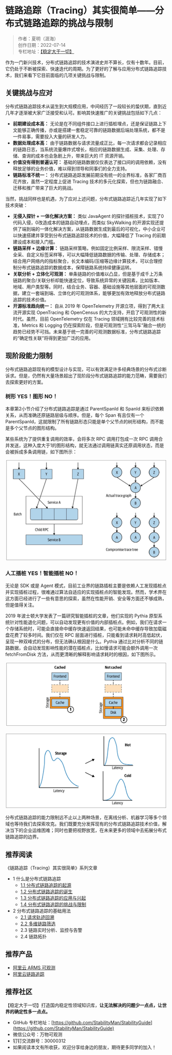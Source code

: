 # 链路追踪（Tracing）其实很简单——分布式链路追踪的挑战与限制

> 作者：夏明（涯海）    
> 创作日期：2022-07-14  
> 专栏地址：[【稳定大于一切】](https://github.com/StabilityMan/StabilityGuide)  

作为一门新兴技术，分布式链路追踪的技术演进史并不算长，仅有十数年。目前，它仍处于不断被探索、快速迭代的周期。为了更好的了解与应用分布式链路追踪技术，我们来看下它目前面临的几项关键挑战与限制。

## 关键挑战与应对
分布式链路追踪技术从诞生到大规模应用，中间经历了一段较长的蛰伏期，直到近几年才逐渐被大家广泛接受和认可。影响其快速推广的关键挑战包括如下几点：

* **前期建设成本高：** 无论是在不同组件接口上进行插桩埋点，还是保证链路上下文能够正确传播，亦或是搭建一套稳定可靠的链路数据后端处理系统，都不是一件易事，需要投入大量的研发人力。
* **数据处理成本高：** 由于链路数据与请求流量成正比，每一次请求都会记录相应的链路日志，当系统流量爆炸式增长，相应的链路数据生成、采集、处理、存储、查询的成本也会急剧上升，带来巨大的 IT 资源开销。
* **价值没有得到普遍认可：** 基础的链路数据仅仅表达了接口间的调用依赖，没有释放足够的业务价值，难以得到领导和同事们的全力支持。
* **链路标准不统一：** 分布式链路追踪发展前期没有统一的业界标准，各家厂商百花齐放，虽然一定程度上促进 Tracing 技术的多元化探索，但也为链路融合、迁移和推广带来了巨大的挑战。

当然，挑战同样也是机遇，为了应对上述问题，分布式链路追踪近几年实现了如下技术突破：

* **无侵入探针 + 一体化解决方案：** 类似 JavaAgent 的探针插桩技术，实现了0代码入侵，0改造成本的链路自动埋点，而类似 SkyWalking 的开源实现还提供了端到端的一体化解决方案，从链路数据生成到最后的可视化，中小企业可以快速搭建并享受到分布式链路追踪技术的价值，大幅降低了 Tracing 的前期建设成本和接入门槛。
* **链路采样 + 边缘计算：** 链路采样策略，例如固定比例采样、限流采样、错慢全采、自定义标签采样等，可以大幅降低链路数据的传输、处理、存储成本；结合用户网络内的指标聚合，长文本编码/压缩等边缘计算技术，可以合理控制分布式链路追踪的数据成本，保障链路系统持续健康运转。
* **关联分析 + 立体化可观测：** 单条链路的价值难以凸显，但是基于成千上万条链路的聚合/关联分析却能快速定位，导致系统异常的关键因素，比如版本、地域、用户类型等。同时，结合业务、容器、基础设施等其他层面的可观测数据，建立一套端到端、立体化的可观测体系，能够更加有效地释放分布式链路追踪的技术价值。
* **开源标准趋向统一：** 自从 2019 年 OpenTelemetry 开源立项，得到了两大主流开源实现 OpenTracing 和 OpenCensus 的大力支持，开启了可观测性的新时代。虽然，目前 OpenTelemetry 仅在 Tracing 领域拥有比较完善的技术标准，Metrics 和 Logging 仍在探索阶段，但是可观测性“三驾马车”融合一统的趋势已经势不可挡。未来基于统一完善的可观测数据标准，分布式链路追踪的“确定性关联”将得到更加广泛的应用。

## 现阶段能力限制
分布式链路追踪现有的模型设计与实现，可以有效满足许多经典场景的分布式诊断诉求。但是，仍然有大量场景超出了现阶段分布式链路追踪的能力范畴，需要我们去探索更好的方案。

### 树形 YES！图形 NO！
本章第2小节介绍了分布式链路追踪是通过 ParentSpanId 和 SpanId 来标识依赖关系，从而准确还原链路层级与顺序。但是，每个 Span 有且仅有一个 ParentSpanId，这就限制了所有链路形态只能是单个父节点的树形结构，而不能是多个父节点的图形结构。

某些系统为了提供重复调用的效率，会将多次 RPC 调用打包成一次 RPC 调用合并发送，这种入度大于1的图形结构，就无法通过调用链真实还原调用状态，而是会被拆成多条调用链，如下图所示：

![image](image2/链路挑战_1.png)

### 人工插桩 YES！智能插桩 NO！
无论是 SDK 或是 Agent 模式，目前工业界的链路插桩主要是依赖人工发现插桩点并实现插桩过程，很难通过算法自适应的实现插桩点的智能发现。然而，学术界在这方面已经进行了一些有意思的探索，虽然在性能开销、安全等方面还不够成熟，但是值得关注。

2019 年波士顿大学发表了一篇研究智能插桩的文章，他们实现的 Pythia 原型系统针对性能退化问题，可以自动发现更有价值的内部插桩点。例如，我们在请求一个存储系统时，可能会直接命中缓存快速返回结果，也可能未命中缓存导致加载磁盘花费了较多时间。我们仅在 RPC 层面进行插桩，只能看到请求耗时高低起伏，呈现一种双峰式的分布，但无法确认根因是什么。Pythia 通过比对分析不同的链路数据，会自动发现影响性能的潜在插桩点，比如慢请求可能会额外调用一次 fetchFromDisk 方法，从而更清晰的解释影响请求耗时的根因，如下图所示。

![image](image2/链路挑战_2.png)

![image](image2/链路挑战_3.png)


分布式链路追踪的能力限制远不止以上两种场景，在离线分析、机器学习等多个领域也等待我们去探索攻克。我们既要充分发挥现有的分布式链路追踪技术价值，解决当下的企业运维困难；同时也要把视野放宽，在未来更多的领域中去拓展分布式链路追踪的边界。


## 推荐阅读
《链路追踪（Tracing）其实很简单》系列文章

- 1 什么是分布式链路追踪
	- [1.1 分布式链路追踪的起源](docs/diagnosis/tracing/分布式链路追踪的起源.md)
	- [1.2 分布式链路追踪的诞生](docs/diagnosis/tracing/分布式链路追踪的诞生.md)
	- [1.3 分布式链路追踪的应用与兴起](docs/diagnosis/tracing/分布式链路追踪的应用与兴起.md)
	- [1.4 分布式链路追踪的挑战与限制](docs/diagnosis/tracing/分布式链路追踪的挑战与限制.md)
- 2 分布式链路追踪的基础用法
	- [2.1 请求轨迹回溯](docs/diagnosis/tracing/请求轨迹回溯.md)
	- [2.2 多维链路筛选](docs/diagnosis/tracing/多维链路筛选.md)
	- 2.3 链路实时分析、监控与告警
	- 2.4 链路拓扑


## 推荐产品
- [阿里云 ARMS 可观测](https://help.aliyun.com/product/34364.html)
- [阿里云链路追踪](https://help.aliyun.com/document_detail/196681.html)



## 推荐社区
【稳定大于一切】打造国内稳定性领域知识库，**让无法解决的问题少一点点，让世界的确定性多一点点。**

- GitHub 专栏地址：[https://github.com/StabilityMan/StabilityGuide](https://github.com/StabilityMan/StabilityGuide)
- 微信公众号：万物可观测
- 钉钉交流群号：30000312
- 如果阅读本文有所收获，欢迎分享给身边的朋友，期待更多同学的加入！
